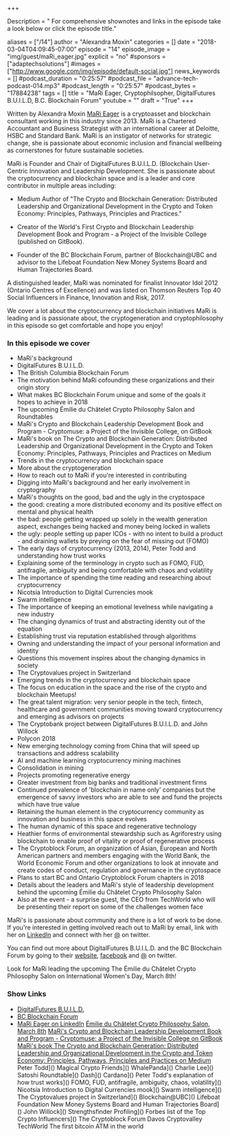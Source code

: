 +++

Description = " For comprehensive shownotes and links in the episode take a look below or click the episode title."

aliases = ["/14"]
author = "Alexandra Moxin"
categories = []
date = "2018-03-04T04:09:45-07:00"
episode = "14"
episode_image = "img/guest/maRi_eager.jpg"
explicit = "no"
#sponsors = ["adaptechsolutions"]
#images = ["http://www.google.com/img/episode/default-social.jpg"]
news_keywords = []
#podcast_duration = "0:25:57"
#podcast_file = "advance-tech-podcast-014.mp3"
#podcast_length = "0:25:57"
#podcast_bytes = "17884238"
tags = []
title = "MaRi Eager, Cryptophilsopher, DigitalFutures B.U.I.L.D, B.C. Blockchain Forum"
youtube = ""
draft = "True"
+++

Written by Alexandra Moxin
[MaRi Eager](linkedin.com/in/marieager/) is a cryptoasset and blockchain consultant working in this industry since 2013. MaRi is a Chartered Accountant and Business Strategist with an international career at Deloitte, HSBC and Standard Bank. MaRi is an instigator of networks for strategic change, she is passionate about economic inclusion and financial wellbeing as cornerstones for future sustainable societies.

MaRi is Founder and Chair of DigitalFutures B.U.I.L.D. (Blockchain User-Centric Innovation and Leadership Development. She is passionate about the cryptocurrency and blockchain space and is a leader and core contributor in multiple areas including:

* Medium Author of "The Crypto and Blockchain Generation: Distributed Leadership and Organizational Development in the Crypto and Token Economy: Principles, Pathways, Principles and Practices."

* Creator of the World's First Crypto and Blockchain Leadership Development Book and Program - a Project of the Invisible College (published on GitBook).

* Founder of the BC Blockchain Forum, partner of Blockchain@UBC and advisor to the Lifeboat Foundation New Money Systems Board and Human Trajectories Board.

A distinguished leader, MaRi was nominated for finalist Innovator Idol 2012 (Ontario Centres of Excellence) and was listed on Thomson Reuters Top 40 Social Influencers in Finance, Innovation and Risk, 2017.

We cover a lot about the cryptocurrency and blockchain initiatives MaRi is leading and is passionate about, the cryptogeneration and cryptophilosophy in this episode so get comfortable and hope you enjoy!


### In this episode we cover
* MaRi's background
* DigitalFutures B.U.I.L.D.
* The British Columbia Blockchain Forum
* The motivation behind MaRi cofounding these organizations and their origin story
* What makes BC Blockchain Forum unique and some of the goals it hopes to achieve in 2018
* The upcoming Émilie du Châtelet Crypto Philosophy Salon and Roundtables
* MaRi's Crypto and Blockchain Leadership Development Book and Program - Cryptomuse: a Project of the Invisible College, on GitBook
* MaRi's book on The Crypto and Blockchain Generation: Distributed Leadership and Organizational Development in the Crypto and Token Economy: Principles, Pathways, Principles and Practices on Medium
* Trends in the cryptocurrency and blockchain space
* More about the cryptogeneration
* How to reach out to MaRi if you're interested in contributing
* Digging into MaRi's background and her early involvement in cryptography
* MaRi's thoughts on the good, bad and the ugly in the cryptospace
* the good: creating a more distributed economy and its positive effect on mental and physical health
* the bad: people getting wrapped up solely in the wealth generation aspect, exchanges being hacked and money being locked in wallets
* the ugly: people setting up paper ICOs - with no intent to build a product - and draining wallets by preying on the fear of missing out (FOMO)
* The early days of cryptocurrency (2013, 2014), Peter Todd and understanding how trust works
* Explaining some of the terminology in crypto such as FOMO, FUD, antifragile, ambiguity and being comfortable with chaos and volatility
* The importance of spending the time reading and researching about cryptocurrency
* Nicotsia Introduction to Digital Currencies mook
* Swarm intelligence
* The importance of keeping an emotional levelness while navigating a new industry
* The changing dynamics of trust and abstracting identity out of the equation
* Establishing trust via reputation established through algorithms
* Owning and understanding the impact of your personal information and identity
* Questions this movement inspires about the changing dynamics in society
* The Cryptovalues project in Switzerland
* Emerging trends in the cryptocurrency and blockchain space
* The focus on education in the space and the rise of the crypto and blockchain Meetups!
* The great talent migration: very senior people in the tech, fintech, healthcare and government communities moving toward cryptocurrency and emerging as advisors on projects
* The Cryptobank project between DigitalFutures B.U.I.L.D. and John Willock
* Polycon 2018
* New emerging technology coming from China that will speed up transactions and address scalability
* AI and machine learning cryptocurrency mining machines
* Consolidation in mining
* Projects promoting regenerative energy
* Greater investment from big banks and traditional investment firms
* Continued prevalence of 'blockchain in name only' companies but the emergence of savvy investors who are able to see and fund the projects which have true value
* Retaining the human element in the cryptocurrency community as innovation and business in this space evolves
* The human dynamic of this space and regenerative technology
* Heathier forms of environmental stewardship such as Agriforestry using blockchain to enable proof of vitality or proof of regenerative process
* The Cryptoblock Forum, an organization of Asian, European and North American partners and members engaging with the World Bank, the World Economic Forum and other organizations to look at innovate and create codes of conduct, regulation and governance in the cryptospace
* Plans to start BC and Ontario Cryptoblock Forum chapters in 2018
* Details about the leaders and MaRi's style of leadership development behind the upcoming Émilie du Châtelet Crypto Philosophy Salon
* Also at the event - a surprise guest, the CEO from TechWorld who will be presenting their report on some of the challenges women face

MaRi's is passionate about community and there is a lot of work to be done. If you're interested in getting involved reach out to MaRi by email, link with her on [LinkedIn]() and connect with her [@]() on twitter.

You can find out more about DigitalFutures B.U.I.L.D. and the BC Blockchain Forum by going to their [website](), [facebook]() and [@]() on twitter.

Look for MaRi leading the upcoming The Émilie du Châtelet Crypto Philosophy Salon on International Women's Day, March 8th!


### Show Links
* [DigitalFutures B.U.I.L.D.](http://digitalfutures.co/)
* [BC Blockchain Forum](http://bcblockchainforum.ca/)
* [MaRi Eager on LinkedIn](linkedin.com/in/marieagar/)
[Émilie du Châtelet Crypto Philosophy Salon, March 8th]()
[MaRi's Crypto and Blockchain Leadership Development Book and Program - Cryptomuse: a Project of the Invisible College on GitBook]()
[MaRi's book The Crypto and Blockchain Generation: Distributed Leadership and Organizational Development in the Crypto and Token Economy: Principles, Pathways, Principles and Practices on Medium]()
Peter Todd]()
Magical Crypto Friends]()
WhalePanda]()
Charlie Lee]()
Satoshi Roundtable]()
Dash]()
Cardano]()
Peter Todd's explanation of how trust works]()
FOMO, FUD, antifragile, ambiguity, chaos, volatility]()
Nicotsia Introduction to Digital Currencies mook]()
Swarm intelligence]()
The Cryptovalues project in Switzerland]()
Blockchain@UBC]()
Lifeboat Foundation New Money Systems Board and Human Trajectories Board]()
John Willock]()
Strengthsfinder Profiling]()
Forbes list of the Top Crypto Influencers]()
The Cryptoblock Forum
Davos
Cryptovalley
TechWorld
The first bitcoin ATM in the world



